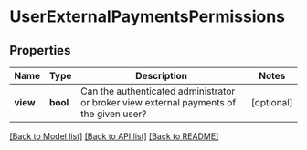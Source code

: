 # UserExternalPaymentsPermissions

## Properties
Name | Type | Description | Notes
------------ | ------------- | ------------- | -------------
**view** | **bool** | Can the authenticated administrator or broker view external payments of the given user? | [optional] 

[[Back to Model list]](../../README.md#documentation-for-models) [[Back to API list]](../../README.md#documentation-for-api-endpoints) [[Back to README]](../../README.md)

